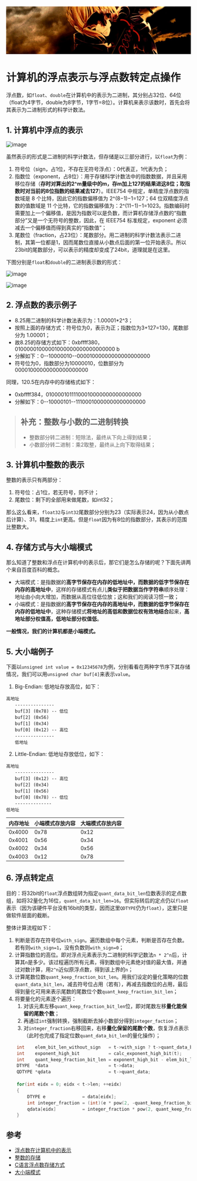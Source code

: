 [![header](../../../assets/header13.jpg)](https://yuenshome.github.io)

# 计算机的浮点表示与浮点数转定点操作

浮点数，如`float`、`double`在计算机中的表示为二进制，其分别占32位、64位（float为4字节，double为8字节，1字节=8位）。计算机来表示该数时，首先会将其表示为二进制形式的科学计数法。

## 1. 计算机中浮点的表示

![image](https://user-images.githubusercontent.com/7320657/49349891-bcc97e00-f6e7-11e8-8dd1-837f83b31c2d.png)

虽然表示的形式是二进制的科学计数法，但存储是以三部分进行，以`float`为例：

1. 符号位（sign，占1位，不存在无符号浮点）：0代表正，1代表为负；
2. 指数位（exponent，占8位）：用于存储科学计数法中的指数数据，并且采用移位存储（**存时对算出的2^m量级中的m，存m加上127的结果进这8位；取指数时对当前的8位指数的结果减去127**）。IEEE754 中规定，单精度浮点数的指数域是 8 个比特，因此它的指数偏移值为 2^(8−1)−1=127；64 位双精度浮点数的值数域是 11 个比特，它的指数偏移值为：2^(11−1)−1=1023。指数编码时需要加上一个偏移值，是因为指数可以是负数，而计算机存储浮点数的“指数部分”又是一个无符号的整数，因此，在 IEEE754 标准规定，exponent 必须减去一个偏移值而得到真实的“指数值”；
3. 尾数位（fraction，占23位）：尾数部分。用二进制的科学计数法表示二进制，其第一位都是1，因而尾数位直接从小数点后面的第一位开始表示。所以23bit的尾数部分，可以表示的精度却变成了24bit，道理就是在这里。

下图分别是`float`和`double`的二进制表示数的形式：

![image](https://user-images.githubusercontent.com/7320657/49347879-e6c97300-f6dc-11e8-9b34-b84e2085beac.png)

![image](https://user-images.githubusercontent.com/7320657/49347882-ed57ea80-f6dc-11e8-84c5-d6c727ddadb5.png)

## 2. 浮点数的表示例子

- 8.25用二进制的科学计数法表示为：1.00001*2^3；
- 按照上面的存储方式：符号位为0，表示为正；指数位为3+127=130，尾数部分为 1.00001；
- 故8.25的存储方式如下：0xbffff380，01000001000001000000000000000000 b
- 分解如下：0--10000010--00001000000000000000000  
- 符号位为0，指数部分为10000010，位数部分为 00001000000000000000000 

同理，120.5在内存中的存储格式如下：
- 0xbffff384，01000010111100010000000000000000
- 分解如下：0--10000101--11100010000000000000000

> ## 补充：整数与小数的二进制转换
> - 整数部分转二进制：短除法，最终从下向上得到结果；
> - 小数部分转二进制：乘2取整，最终从上向下取得结果；


## 3. 计算机中整数的表示

整数的表示只有两部分：

1. 符号位：占1位，若无符号，则不计；
2. 尾数位：剩下的全部用来做尾数，如int32；

那么这么看来，`float32`与`int32`尾数部分分别为23（实际表示24，因为从小数点后计算）、31，精度上`int`更高。但是`float`因为有8位的指数部分，其表示的范围比整数大。

## 4. 存储方式与大小端模式

那么知道了整数和浮点在计算机中的表示后，那它们是怎么存储的呢？下面先讲两个来自百度百科的概念。

- 大端模式：是指数据的**高字节保存在内存的低地址中，而数据的低字节保存在内存的高地址中**，这样的存储模式有点儿**类似于把数据当作字符串**顺序处理：地址由小向大增加，而数据从高位往低位放；这和我们的阅读习惯一致；
- 小端模式：是指数据的**高字节保存在内存的高地址中，而数据的低字节保存在内存的低地址中**，这种存储模式**将地址的高低和数据位权有效地结合**起来，**高地址部分权值高，低地址部分权值低**。

**一般情况，我们的计算机都是小端模式。**


## 5. 大小端例子

下面以`unsigned int value = 0x12345678`为例，分别看看在两种字节序下其存储情况，我们可以用`unsigned char buf[4]`来表示`value`。

1. Big-Endian: 低地址存放高位，如下：
```
高地址
　　---------------
　　buf[3] (0x78) -- 低位
　　buf[2] (0x56)
　　buf[1] (0x34)
　　buf[0] (0x12) -- 高位
　　---------------
　　低地址
```

2. Little-Endian: 低地址存放低位，如下：
```
高地址
　　---------------
　　buf[3] (0x12) -- 高位
　　buf[2] (0x34)
　　buf[1] (0x56)
　　buf[0] (0x78) -- 低位
　　--------------
低地址
```

内存地址 | 小端模式存放内容 | 大端模式存放内容
-- | -- | --
0x4000 | 0x78 | 0x12
0x4001 | 0x56 | 0x34
0x4002 | 0x34 | 0x56
0x4003 | 0x12 | 0x78

## 6. 浮点转定点

目的：将32bit的`float`浮点数组转为指定`quant_data_bit_len`位数表示的定点数组，如将32量化为16位，`quant_data_bit_len=16`。但实际转后的定点仍以`float`表示（因为该硬件平台没有16bit的类型，因而这里`QDTYPE`仍为`float`），这里只是做软件层面的截断。

整体计算流程如下：

1. 判断是否存在符号位`with_sign`。遍历数组中每个元素，判断是否存在负数。若有则`with_sign=1`，没有负数则`with_sign=0`；
2. 计算指数位的高位。即对浮点元素表示为二进制的科学记数法`n * 2^n`后，计算其`n`是多少。该过程遍历所有元素，得到数组中元素绝对值的最大值，并通过对数计算，用`2^n`近似原浮点数，得到该上界的`n`；
3. 计算尾数位数`quant_keep_fraction_bit_len`。用我们设定的量化策略的位数`quant_data_bit_len`，减去符号位占用（若有），再减去指数位的占用，最后得到量化可用来表示尾数的尾数位个数`quant_keep_fraction_bit_len`；
4. 将要量化的元素逐个遍历：
    1. 对该元素左移`quant_keep_fraction_bit_len`位，即对尾数左移**量化能保留的尾数个数**；
    2. 再通过`int`强制转换，强制截断去掉小数部分得到`integer_faction`；
    3. 对`integer_fraction`右移回来，右移**量化保留的尾数个数**，恢复浮点表示（此时也完成了指定位数`quant_data_bit_len`的量化操作）；

```cpp
    int    elem_bit_len_without_sign   = t->with_sign ? t->quant_data_bit_len-1 : t->quant_data_bit_len;
    int    exponent_high_bit           = calc_exponent_high_bit(t);
    int    quant_keep_fraction_bit_len = exponent_high_bit - elem_bit_len_without_sign + 1;
    DTYPE  *data                       = t->data;
    QDTYPE *qdata                      = t->quant_data;

    for(int eidx = 0; eidx < t->len; ++eidx)
    {
        DTYPE e              = data[eidx];
        int integer_fraction = (int)(e * pow(2, -quant_keep_fraction_bit_len));        // float2fixed: cutoff part of fraction by left move
        qdata[eidx]          = integer_fraction * pow(2, quant_keep_fraction_bit_len); // fixed2float: resume float by right move
    }
```

## 参考

- [浮点数在计算机中的表示](https://blog.csdn.net/jvandc/article/details/81176294)
- [整数的存储](http://blog.sina.com.cn/s/blog_3be6742c0102x5am.html)
- [C语言浮点数存储方式](https://www.cnblogs.com/fengliu-/p/7455246.html)
- [大小端模式](https://baike.baidu.com/item/大小端模式/6750542?fr=aladdin)
